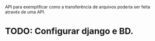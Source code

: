 API para exemplificar como a transferência de arquivos poderia ser feita através de uma API.

# TODO: Configurar django e BD.